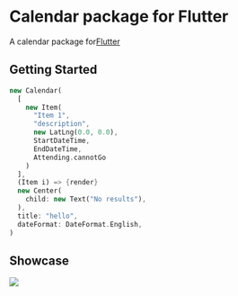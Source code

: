 # Calendar package for Flutter

A calendar package for[Flutter](https://flutter.io/)

## Getting Started

```dart
new Calendar(
  [
    new Item(
      "Item 1", 
      "description", 
      new LatLng(0.0, 0.0), 
      StartDateTime, 
      EndDateTime, 
      Attending.cannotGo
    )
  ],
  (Item i) => {render}
  new Center(
    child: new Text("No results"),
  ),
  title: "hello",
  dateFormat: DateFormat.English,
)
```

## Showcase
![](https://github.com/theobouwman/flutter_calendar/blob/master/showcase.gif)